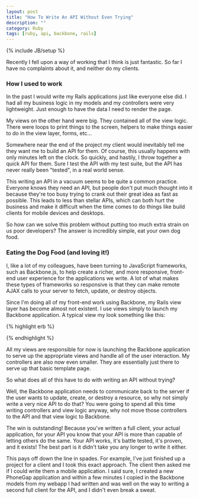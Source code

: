 ```yaml
---
layout: post
title: "How To Write An API Without Even Trying"
description: ""
category: Ruby
tags: [ruby, api, backbone, rails]
---
```

{% include JB/setup %}

Recently I fell upon a way of working that I think is just fantastic. So far I have no complaints about it, and neither do my clients. 

### How I used to work

In the past I would write my Rails applications just like everyone else did. I had all my business logic in my models and my controllers were very lightweight. Just enough to have the data I need to render the page.

My views on the other hand were big. They contained all of the view logic. There were loops to print things to the screen, helpers to make things easier to do in the view layer, forms, etc...

Somewhere near the end of the project my client would inevitably tell me they want me to build an API for them. Of course, this usually happens with only minutes left on the clock. So quickly, and hastily, I throw together a quick API for them. Sure I test the API with my test suite, but the API has never really been "tested", in a real world sense.

This writing an API in a vacuum seems to be quite a common practice. Everyone knows they need an API, but people don't put much thought into it because they're too busy trying to crank out their great idea as fast as possible. This leads to less than stellar APIs, which can both hurt the business and make it difficult when the time comes to do things like build clients for mobile devices and desktops.

So how can we solve this problem without putting too much extra strain on us poor developers? The answer is incredibly simple, eat your own dog food.

### Eating the Dog Food (and loving it!)

I, like a lot of my colleagues, have been turning to JavaScript frameworks, such as Backbone.js, to help create a richer, and more responsive, front-end user experience for the applications we write. A lot of what makes these types of frameworks so responsive is that they can make remote AJAX calls to your server to fetch, update, or destroy objects.

Since I'm doing all of my front-end work using Backbone, my Rails view layer has become almost not existent. I use views simply to launch my Backbone application. A typical view my look something like this:

{% highlight erb %}
<!-- index.html.erb -->
<div id='products'></div>
<script>
$(function() {
  new MyApp.Views.ProductApp();
})
</script>
{% endhighlight %}

All my views are responsible for now is launching the Backbone application to serve up the appropriate views and handle all of the user interaction. My controllers are also now even smaller. They are essentially just there to serve up that basic template page.

So what does all of this have to do with writing an API without trying?

Well, the Backbone application needs to communicate back to the server if the user wants to update, create, or destroy a resource, so why not simply write a very nice API to do that? You were going to spend all this time writing controllers and view logic anyway, why not move those controllers to the API and that view logic to Backbone.

The win is outstanding! Because you've written a full client, your actual application, for your API you know that your API is more than capable of letting others do the same. Your API works, it's battle tested, it's proven, and it exists! The best part is it didn't take you any longer to write it either.

This pays off down the line in spades. For example, I've just finished up a project for a client and I took this exact approach. The client then asked me if I could write them a mobile application. I said sure, I created a new PhoneGap application and within a few minutes I copied in the Backbone models from my webapp I had written and was well on the way to writing a second full client for the API, and I didn't even break a sweat.